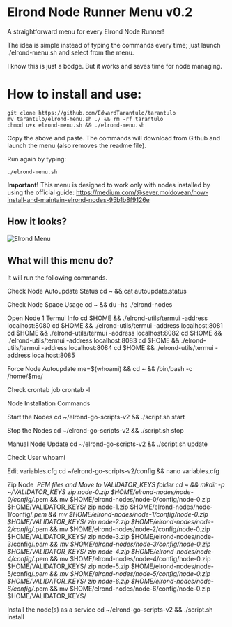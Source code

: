 # Elrond Node Runner Menu v0.2

A straightforward menu for every Elrond Node Runner!

The idea is simple instead of typing the commands every time; just launch ./elrond-menu.sh and select from the menu.

I know this is just a bodge. But it works and saves time for node managing.

# How to install and use:
```
git clone https://github.com/EdwardTarantulo/tarantulo
mv tarantulo/elrond-menu.sh ./ && rm -rf tarantulo
chmod u+x elrond-menu.sh && ./elrond-menu.sh
```
Copy the above and paste. The commands will download from Github and launch the menu (also removes the readme file).

Run again by typing:
```
./elrond-menu.sh
```

**Important!** This menu is designed to work only with nodes installed by using the official guide: https://medium.com/@sever.moldovean/how-install-and-maintain-elrond-nodes-95b1b8f9126e 

## How it looks?

![Elrond Menu](https://tarantulo.lt/upload/elrond/Elrond-node-menu-2.png)

## What will this menu do?

It will run the following commands. 

Check Node Autoupdate Status
cd ~ && cat autoupdate.status

Check Node Space Usage
cd ~ && du -hs ./elrond-nodes

Open Node 1 Termui Info
cd $HOME && ./elrond-utils/termui -address localhost:8080
cd $HOME && ./elrond-utils/termui -address localhost:8081
cd $HOME && ./elrond-utils/termui -address localhost:8082
cd $HOME && ./elrond-utils/termui -address localhost:8083
cd $HOME && ./elrond-utils/termui -address localhost:8084
cd $HOME && ./elrond-utils/termui -address localhost:8085

Force Node Autoupdate
me=$(whoami) && cd ~ && /bin/bash -c /home/$me/

Check crontab job 
crontab -l


Node Installation Commands

Start the Nodes
cd ~/elrond-go-scripts-v2 && ./script.sh start

Stop the Nodes
cd ~/elrond-go-scripts-v2 && ./script.sh stop

Manual Node Update
cd ~/elrond-go-scripts-v2 && ./script.sh update

Check User
whoami

Edit variables.cfg
cd ~/elrond-go-scripts-v2/config && nano variables.cfg

Zip Node *.PEM files and Move to VALIDATOR_KEYS folder
cd ~ && mkdir -p ~/VALIDATOR_KEYS
zip node-0.zip $HOME/elrond-nodes/node-0/config/*.pem && mv $HOME/elrond-nodes/node-0/config/node-0.zip $HOME/VALIDATOR_KEYS/
zip node-1.zip $HOME/elrond-nodes/node-1/config/*.pem && mv $HOME/elrond-nodes/node-1/config/node-0.zip $HOME/VALIDATOR_KEYS/
zip node-2.zip $HOME/elrond-nodes/node-2/config/*.pem && mv $HOME/elrond-nodes/node-2/config/node-0.zip $HOME/VALIDATOR_KEYS/
zip node-3.zip $HOME/elrond-nodes/node-3/config/*.pem && mv $HOME/elrond-nodes/node-3/config/node-0.zip $HOME/VALIDATOR_KEYS/
zip node-4.zip $HOME/elrond-nodes/node-4/config/*.pem && mv $HOME/elrond-nodes/node-4/config/node-0.zip $HOME/VALIDATOR_KEYS/
zip node-5.zip $HOME/elrond-nodes/node-5/config/*.pem && mv $HOME/elrond-nodes/node-5/config/node-0.zip $HOME/VALIDATOR_KEYS/
zip node-6.zip $HOME/elrond-nodes/node-6/config/*.pem && mv $HOME/elrond-nodes/node-6/config/node-0.zip $HOME/VALIDATOR_KEYS/

Install the node(s) as a service
cd ~/elrond-go-scripts-v2 && ./script.sh install
